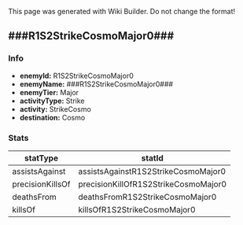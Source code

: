 <span class="wiki-builder">This page was generated with Wiki Builder. Do not change the format!</span>

## ###R1S2StrikeCosmoMajor0###
### Info
* **enemyId:** R1S2StrikeCosmoMajor0
* **enemyName:** ###R1S2StrikeCosmoMajor0###
* **enemyTier:** Major
* **activityType:** Strike
* **activity:** StrikeCosmo
* **destination:** Cosmo

### Stats
statType | statId
-------- | ------
assistsAgainst | assistsAgainstR1S2StrikeCosmoMajor0
precisionKillsOf | precisionKillOfR1S2StrikeCosmoMajor0
deathsFrom | deathsFromR1S2StrikeCosmoMajor0
killsOf | killsOfR1S2StrikeCosmoMajor0

